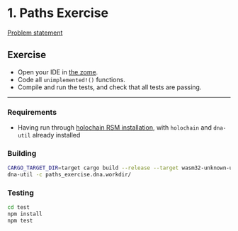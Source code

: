 # 1. Paths Exercise

[Problem statement](https://holochain-gym.github.io/developers/intermediate/paths/)

## Exercise

- Open your IDE in [the zome](/intermediate/1.paths/zomes/paths_exercise).
- Code all `unimplemented!()` functions.
- Compile and run the tests, and check that all tests are passing.

---

### Requirements

- Having run through [holochain RSM installation](https://github.com/holochain/holochain-dna-build-tutorial), with `holochain` and `dna-util` already installed

### Building

```bash
CARGO_TARGET_DIR=target cargo build --release --target wasm32-unknown-unknown
dna-util -c paths_exercise.dna.workdir/
```

### Testing

```bash
cd test
npm install
npm test
```
